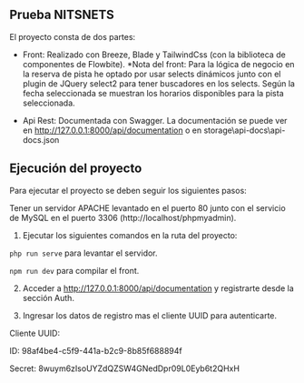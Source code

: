 ## Prueba NITSNETS

El proyecto consta de dos partes:
- Front: Realizado con Breeze, Blade y TailwindCss (con la biblioteca de componentes de Flowbite).
*Nota del front: Para la lógica de negocio en la reserva de pista he optado por usar selects dinámicos junto con el plugin de JQuery select2 para tener buscadores en los selects. Según la fecha seleccionada se muestran los horarios disponibles para la pista seleccionada.

- Api Rest: Documentada con Swagger. La documentación se puede ver en http://127.0.0.1:8000/api/documentation o en storage\api-docs\api-docs.json

## Ejecución del proyecto

Para ejecutar el proyecto se deben seguir los siguientes pasos:

Tener un servidor APACHE levantado en el puerto 80 junto con el servicio de MySQL en el puerto 3306 (http://localhost/phpmyadmin).

1. Ejecutar los siguientes comandos en la ruta del proyecto:

```php run serve``` para levantar el servidor.

```npm run dev``` para compilar el front.

2. Acceder a http://127.0.0.1:8000/api/documentation y registrarte desde la sección Auth.

3. Ingresar los datos de registro mas el cliente UUID para autenticarte.

Cliente UUID:

ID: 98af4be4-c5f9-441a-b2c9-8b85f688894f

Secret: 8wuym6zIsoUYZdQZSW4GNedDpr09L0Eyb6t2QHxH
